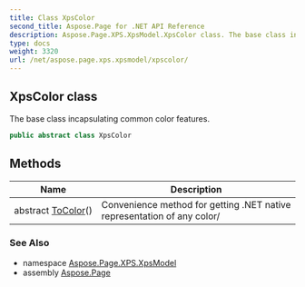 ```yaml
---
title: Class XpsColor
second_title: Aspose.Page for .NET API Reference
description: Aspose.Page.XPS.XpsModel.XpsColor class. The base class incapsulating common color features
type: docs
weight: 3320
url: /net/aspose.page.xps.xpsmodel/xpscolor/
---
```

## XpsColor class

The base class incapsulating common color features.

```csharp
public abstract class XpsColor
```

## Methods

| Name | Description |
| --- | --- |
| abstract [ToColor](../../aspose.page.xps.xpsmodel/xpscolor/tocolor/)() | Convenience method for getting .NET native representation of any color/ |

### See Also

* namespace [Aspose.Page.XPS.XpsModel](../../aspose.page.xps.xpsmodel/)
* assembly [Aspose.Page](../../)



